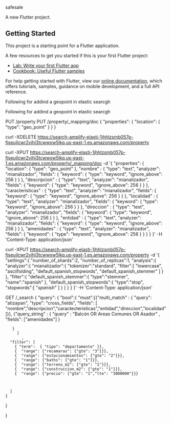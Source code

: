 #




 safesale

A new Flutter project.

## Getting Started

This project is a starting point for a Flutter application.

A few resources to get you started if this is your first Flutter project:

- [Lab: Write your first Flutter app](https://flutter.dev/docs/get-started/codelab)
- [Cookbook: Useful Flutter samples](https://flutter.dev/docs/cookbook)

For help getting started with Flutter, view our
[online documentation](https://flutter.dev/docs), which offers tutorials,
samples, guidance on mobile development, and a full API reference.



Following for addind a geopoint in elastic searcgh


Following for addind a geopoint in elastic searcgh

PUT /property
PUT /property/_mapping/doc
{
  "properties": {
    "location": {
      "type": "geo_point"
    }
  }
}

curl -XDELETE https://search-amplify-elasti-1jhhlzsmb057p-fjseujlcwr2vihi3tcwwxw5lkq.us-east-1.es.amazonaws.com/property              



curl -XPUT https://search-amplify-elasti-1jhhlzsmb057p-fjseujlcwr2vihi3tcwwxw5lkq.us-east-1.es.amazonaws.com/property/_mapping/doc -d '{
   "properties": {
    "location": {
      "type": "geo_point"
    },
    "nombre" : {
        "type": "text",
          "analyzer": "mianalizador",
          "fields": {
            "keyword": {
              "type": "keyword",
              "ignore_above": 256
            }
          }
    },
    "descripcion" : {
        "type": "text",
          "analyzer": "mianalizador",
          "fields": {
            "keyword": {
              "type": "keyword",
              "ignore_above": 256
            }
          }
    },
    "caracteristicas" : {
        "type": "text",
          "analyzer": "mianalizador",
          "fields": {
            "keyword": {
              "type": "keyword",
              "ignore_above": 256
            }
          }
    },
    "localidad" : {
        "type": "text",
          "analyzer": "mianalizador",
          "fields": {
            "keyword": {
              "type": "keyword",
              "ignore_above": 256
            }
          }
    },
    "direccion" : {
        "type": "text",
          "analyzer": "mianalizador",
          "fields": {
            "keyword": {
              "type": "keyword",
              "ignore_above": 256
            }
          }
    },
    "entidad" : {
        "type": "text",
          "analyzer": "mianalizador",
          "fields": {
            "keyword": {
              "type": "keyword",
              "ignore_above": 256
            }
          }
    },
    "amenidades" : {
        "type": "text",
          "analyzer": "mianalizador",
          "fields": {
            "keyword": {
              "type": "keyword",
              "ignore_above": 256
            }
          }
    }
  }
}' -H 'Content-Type: application/json'

curl -XPUT https://search-amplify-elasti-1jhhlzsmb057p-fjseujlcwr2vihi3tcwwxw5lkq.us-east-1.es.amazonaws.com/property -d '{
   "settings":{
      "number_of_shards":2,
      "number_of_replicas":1,
      "analysis":{
         "analyzer":{
            "mianalizador":{
               "tokenizer":"standard",
               "filter":[
                  "lowercase",
                  "asciifolding",
                  "default_spanish_stopwords",
                  "default_spanish_stemmer"
               ]
            }
         },
         "filter":{
            "default_spanish_stemmer":{
               "type":"stemmer",
               "name":"spanish"
            },
            "default_spanish_stopwords":{
               "type":"stop",
               "stopwords":[
                  "_spanish_"
               ]
            }
         }
      }
   }
}'  -H 'Content-Type: application/json'




GET /_search
{
  "query": { 
     "bool":{
       "must":[{"multi_match" : {
      "query":      "atizapan",
      "type":       "cross_fields",
      "fields": [ "nombre","descripcion","caractecteristicas","entidad","direccion","localidad"]}}, 
      {"query_string" : {
            "query" : "Balcón OR Areas Comunes OR Asador"
            , "fields": ["amenidades"]
        }
         
         
       }
         ]
           ,
      "filter": [ 
        { "term":  { "tipo": "departamento" }},
        {  "range": {"recamaras": {"gte": "3"}}},
        {  "range": {"estacionamientos": {"gte": "2"}}},
        {  "range": {"baths": {"gte": "1"}}},
        {  "range": {"terreno_m2": {"gte": "1"}}},
        {  "range": {"construccion_m2": {"gte": "1"}}},
        {  "range": {"precio": {"gte": "1","lte": "3000000"}}}
        
        
        
      ]
    }
  }
  
}